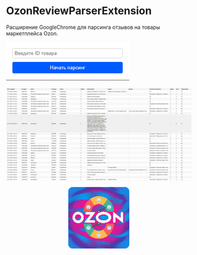 # OzonReviewParserExtension
 Расширение GoogleChrome для парсинга отзывов на товары маркетплейса Ozon.
<br>

![popup](https://github.com/Nikita55612/OzonReviewParserExtension/blob/main/screenshots/Screenshot2.png)

![OzonReviewParserExtension](https://github.com/Nikita55612/OzonReviewParserExtension/blob/main/screenshots/Screenshot1.png)

<p align="center" width="100%">
    <img width="33%" src="https://github.com/Nikita55612/OzonReviewParserExtension/blob/main/src/icons/icon128.png">
</p>





